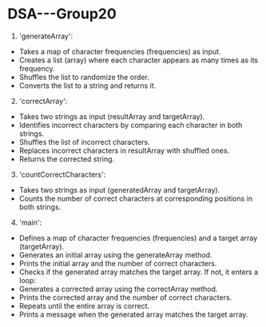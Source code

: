 # DSA---Group20
1. 'generateArray':
  + Takes a map of character frequencies (frequencies) as input.
  + Creates a list (array) where each character appears as many times as its frequency.
  + Shuffles the list to randomize the order.
  + Converts the list to a string and returns it.

2. 'correctArray':
  + Takes two strings as input (resultArray and targetArray).
  + Identifies incorrect characters by comparing each character in both strings.
  + Shuffles the list of incorrect characters.
  + Replaces incorrect characters in resultArray with shuffled ones.
  + Returns the corrected string.

3. 'countCorrectCharacters':
  + Takes two strings as input (generatedArray and targetArray).
  + Counts the number of correct characters at corresponding positions in both strings.

4. 'main':
  + Defines a map of character frequencies (frequencies) and a target array (targetArray).
  + Generates an initial array using the generateArray method.
  + Prints the initial array and the number of correct characters.
  + Checks if the generated array matches the target array. If not, it enters a loop:
  + Generates a corrected array using the correctArray method.
  + Prints the corrected array and the number of correct characters.
  + Repeats until the entire array is correct.
  + Prints a message when the generated array matches the target array.
